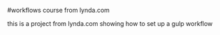 #workflows course from lynda.com

this is a project from lynda.com showing how to set up a gulp workflow